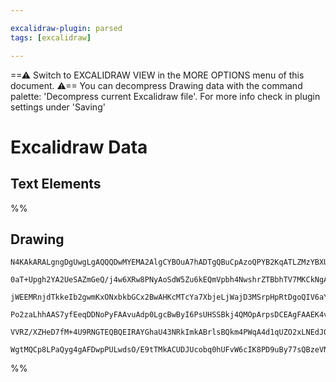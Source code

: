 ```yaml
---

excalidraw-plugin: parsed
tags: [excalidraw]

---
```

==⚠  Switch to EXCALIDRAW VIEW in the MORE OPTIONS menu of this document. ⚠== You can decompress Drawing data with the command palette: 'Decompress current Excalidraw file'. For more info check in plugin settings under 'Saving'


# Excalidraw Data

## Text Elements
%%
## Drawing
```compressed-json
N4KAkARALgngDgUwgLgAQQQDwMYEMA2AlgCYBOuA7hADTgQBuCpAzoQPYB2KqATLZMzYBXUtiRoIACyhQ4zZAHoFAc0JRJQgEYA6bGwC2CgF7N6hbEcK4OCtptbErHALRY8RMpWdx8Q1TdIEfARcZgRmBShcZQUebQB2bQBWGjoghH0EDihmbgBtcDBQMBKIEm4IABE4ACVsGAAxJIBBVJLIWEQKqCwoNtLMbmcARgAWAE5tAAZhgA454fGp2fG5

0aT+Upgh2YA2UeSAZmGeQ/j4w6XRw8PNyAoSdW5Zu6kEQmVpbh4NwshrZTBbhTV7MKCkNgAawQAGE2Pg2KQKgBiYYINFo/qQTS4bCQ5QQoQcYhwhFIiTg6zMOC4QLZLEQABmhHw+AAyrAgRJBB4GWCIdCAOqPSTfUHgqEIDkwLnoHnlV6Ez4ccK5NDDV5sGnYNTbdVTEF/CAE4RwACSxDVqDyAF1XozyJkLdwOEJWa9CMSsBVcFMGYTiSrmFbXe6

jWEEMRnjdTkkeIb2gwmKxONxbkbGCx2BwAHKcMTcYa7XbjeLjWajD3MSrpHpRtDgoQIV6aYTEgCiwUy2RDbvwryEcGIuDrhYusymo1mhyS8QmGqNRA4kJdfdeCLxke4jIIYVePUwfQk/soABVehUGYzOFA2YQjOJeAnStfsg1cPoWXrUL9EweoM0RDKFwEjBIyfSvJmUDmAQgEfCB6BQFqDJ6NkuCekwzpoKG/ZGoiHyegQ56Hpery4EISE1OE96

Po2zaLhhAAS7yfEeqDDNoPyFAAvuAdp0LgcBwByI6PsUHSSBkj4QMOpArpsDCEAgFAAEK4viAYkvCiIooyen6f0EDYCIdJQGaPT6ByAqwtp5LoKi6KOYZxmkKZ5kZGpeImkSWlkt05AcNStJZBBhRGSZIXufoDQsuynLSfKUYKS5bkWVZkrCsQTxoHwYUpZFaUStC0qyhAiXORF2RRTUwjKqqhbJZVZkWQA8tquqFgajWuQVGQNDe76fvg36/pA+

VVRZ/XZHeD7fM+4U9RNGTEQBQEIRAYGhaU43NRkImkABrlsBQkm4PWqA4d1qUZO2xLNEdJ0hOdEC0hCVBXb1+j3W9p7wNJmmGcw2AQqyAAa3CjCcnHjEkwyHFM4yrMMSS7KNZXA/C+AAJqdXsySljwezXMMwzxCsClGGwBjcOJkD0AQTbAto4zw7O4w8R9S36DVPlBlaEAAwpBIkDNj7xkLpAiz0cDcGjwvEAAsmwxAILduCaME507vge5hfLpI6

WgtMQCp8LPaQyg4gAFDwpPULwdsO/E9tTMkACUDJUcobq0hUFvW6cIK8PD9uBy77sQBzeVNel0JtdBnC9mGL6OggVFepLHDKDTRpZOrmvcHRrzYEQMsNqQTavBwH60RX9GJsIUBLrXTZR6UdgAFYINgORstXcBKyrasa1uaDa7rpS4tBjCnlT+A53+f0VGEwQ99mKFCGCBi/V02FroubCblru716U+ChABa8z3Pq6sjx4DcfwTIsuENO8dxQA===
```
%%